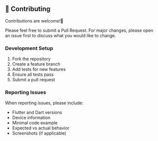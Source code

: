## 📝 Contributing

Contributions are welcome!🤗

Please feel free to submit a Pull Request. For major changes, please open an issue first to discuss what you would like to change.

### Development Setup

1. Fork the repository
2. Create a feature branch
3. Add tests for new features
4. Ensure all tests pass
5. Submit a pull request

### Reporting Issues

When reporting issues, please include:
- Flutter and Dart versions
- Device information
- Minimal code example
- Expected vs actual behavior
- Screenshots (if applicable)